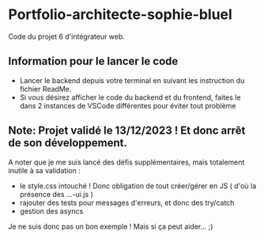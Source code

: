 # Portfolio-architecte-sophie-bluel

Code du projet 6 d'intégrateur web.

## Information pour le lancer le code

 - Lancer le backend depuis votre terminal en suivant les instruction du fichier ReadMe.
 - Si vous désirez afficher le code du backend et du frontend, faites le dans 2 instances de VSCode différentes pour éviter tout problème

## Note: Projet validé le 13/12/2023 ! Et donc arrêt de son développement.

A noter que je me suis lancé des défis supplémentaires, mais totalement inutile à sa validation :
 - le style.css intouché ! Donc obligation de tout créer/gérer en JS ( d'où la présence des ...-ui.js )
 - rajouter des tests pour messages d'erreurs, et donc des try/catch
 - gestion des asyncs

Je ne suis donc pas un bon exemple ! Mais si ça peut aider... ;)

